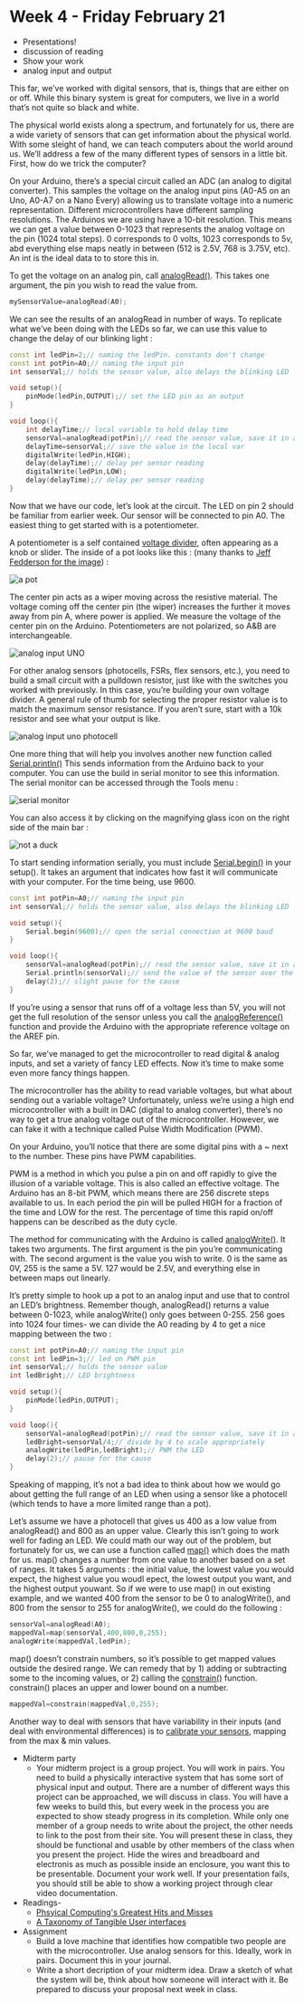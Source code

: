 # Week 4 - Friday February 21
* Presentations!
* discussion of reading
* Show your work
* analog input and output

This far, we’ve worked with digital sensors, that is, things that are either on or off. While this binary system is great for computers, we live in a world that’s not quite so black and white.

The physical world exists along a spectrum, and fortunately for us, there are a wide variety of sensors that can get information about the physical world. With some sleight of hand, we can teach computers about the world around us. We’ll address a few of the many different types of sensors in a little bit. First, how do we trick the computer?

On your Arduino, there’s a special circuit called an ADC (an analog to digital converter). This samples the voltage on the analog input pins (A0-A5 on an Uno, A0-A7 on a Nano Every) allowing us to translate voltage into a numeric representation. Different microcontrollers have different sampling resolutions. The Arduinos we are using have a 10-bit resolution. This means we can get a value between 0-1023 that represents the analog voltage on the pin (1024 total steps). 0 corresponds to 0 volts, 1023 corresponds to 5v, abd everything else maps neatly in between (512 is 2.5V, 768 is 3.75V, etc). An int is the ideal data to to store this in.

To get the voltage on an analog pin, call [analogRead()](https://www.arduino.cc/en/Reference/analogRead). This takes one argument, the pin you wish to read the value from.
```C++
mySensorValue=analogRead(A0);
```

We can see the results of an analogRead in number of ways. To replicate what we’ve been doing with the LEDs so far, we can use this value to change the delay of our blinking light :

```C++
const int ledPin=2;// naming the ledPin. constants don't change
const int potPin=A0;// naming the input pin
int sensorVal;// holds the sensor value, also delays the blinking LED

void setup(){
    pinMode(ledPin,OUTPUT);// set the LED pin as an output
}

void loop(){
    int delayTime;// local variable to hold delay time
    sensorVal=analogRead(potPin);// read the sensor value, save it in a variable
    delayTime=sensorVal;// save the value in the local var
    digitalWrite(ledPin,HIGH);
    delay(delayTime);// delay per sensor reading
    digitalWrite(ledPin,LOW);
    delay(delayTime);// delay per sensor reading
}
```
Now that we have our code, let’s look at the circuit. The LED on pin 2 should be familiar from earlier week. Our sensor will be connected to pin A0. The easiest thing to get started with is a potentiometer.

A potentiometer is a self contained [voltage divider](https://learn.sparkfun.com/tutorials/voltage-dividers), often appearing as a knob or slider. The inside of a pot looks like this : (many thanks to [Jeff Fedderson for the image](http://fddrsn.net/pcomp/examples/potentiometers.html)) :

![a pot](http://cc.droolcup.com/wp-content/uploads/2015/07/potentiometer1.gif)

The center pin acts as a wiper moving across the resistive material. The voltage coming off the center pin (the wiper) increases the further it moves away from pin A, where power is applied. We measure the voltage of the center pin on the Arduino. Potentiometers are not polarized, so A&B are interchangeable.

![analog input UNO](http://cc.droolcup.com/wp-content/uploads/2015/07/pot.png)

For other analog sensors (photocells, FSRs, flex sensors, etc.), you need to build a small circuit with a pulldown resistor, just like with the switches you worked with previously. In this case, you’re building your own voltage divider. A general rule of thumb for selecting the proper resistor value is to match the maximum sensor resistance. If you aren’t sure, start with a 10k resistor and see what your output is like.

![analog input uno photocell](http://cc.droolcup.com/wp-content/uploads/2015/07/photocell.png)

One more thing that will help you involves another new function called [Serial.println()](https://www.arduino.cc/en/Serial/println) This sends information from the Arduino back to your computer. You can use the build in serial monitor to see this information. The serial monitor can be accessed through the Tools menu :

![serial monitor](http://cc.droolcup.com/wp-content/uploads/2015/07/Screen-Shot-2015-07-14-at-3.51.00-PM-300x117.png)

You can also access it by clicking on the magnifying glass icon on the right side of the main bar :

![not a duck](http://cc.droolcup.com/wp-content/uploads/2015/07/Screen-Shot-2015-07-14-at-3.50.35-PM-300x20.png)

To start sending information serially, you must include [Serial.begin()](https://www.arduino.cc/en/Serial/begin) in your setup(). It takes an argument that indicates how fast it will communicate with your computer. For the time being, use 9600.
```C++
const int potPin=A0;// naming the input pin
int sensorVal;// holds the sensor value, also delays the blinking LED

void setup(){
    Serial.begin(9600);// open the serial connection at 9600 baud
}

void loop(){
    sensorVal=analogRead(potPin);// read the sensor value, save it in a variable
    Serial.println(sensorVal);// send the value of the sensor over the serial monitor
    delay(2);// slight pause for the cause
}
```
If you’re using a sensor that runs off of a voltage less than 5V, you will not get the full resolution of the sensor unless you call the [analogReference()](https://www.arduino.cc/en/Reference/analogReference) function and provide the Arduino with the appropriate reference voltage on the AREF pin.

So far, we’ve managed to get the microcontroller to read digital & analog inputs, and set a variety of fancy LED effects. Now it’s time to make some even more fancy things happen.

The microcontroller has the ability to read variable voltages, but what about sending out a variable voltage? Unfortunately, unless we’re using a high end microcontroller with a built in DAC (digital to analog converter), there’s no way to get a true analog voltage out of the microcontroller. However, we can fake it with a technique called Pulse Width Modification (PWM).

On your Arduino, you’ll notice that there are some digital pins with a ~ next to the number. These pins have PWM capabilities.

PWM is a method in which you pulse a pin on and off rapidly to give the illusion of a variable voltage. This is also called an effective voltage. The Arduino has an 8-bit PWM, which means there are 256 discrete steps available to us. In each period the pin will be pulled HIGH for a fraction of the time and LOW for the rest. The percentage of time this rapid on/off happens can be described as the duty cycle.

The method for communicating with the Arduino is called [analogWrite()](https://www.arduino.cc/en/Reference/AnalogWrite). It takes two arguments. The first argument is the pin you’re communicating with. The second argument is the value you wish to write. 0 is the same as 0V, 255 is the same a 5V. 127 would be 2.5V, and everything else in between maps out linearly.

It’s pretty simple to hook up a pot to an analog input and use that to control an LED’s brightness. Remember though, analogRead() returns a value between 0-1023, while analogWrite() only goes between 0-255. 256 goes into 1024 four times- we can divide the A0 reading by 4 to get a nice mapping between the two :
```C++
const int potPin=A0;// naming the input pin
const int ledPin=3;// led on PWM pin
int sensorVal;// holds the sensor value
int ledBright;// LED brightness

void setup(){
    pinMode(ledPin,OUTPUT);
}

void loop(){
    sensorVal=analogRead(potPin);// read the sensor value, save it in a variable
    ledBright=sensorVal/4;// divide by 4 to scale appropriately
    analogWrite(ledPin,ledBright);// PWM the LED
    delay(2);// pause for the cause
}
```

Speaking of mapping, it’s not a bad idea to think about how we would go about getting the full range of an LED when using a sensor like a photocell (which tends to have a more limited range than a pot).

Let’s assume we have a photocell that gives us 400 as a low value from analogRead() and 800 as an upper value. Clearly this isn’t going to work well for fading an LED. We could math our way out of the problem, but fortunately for us, we can use a function called [map()](https://www.arduino.cc/en/Reference/map) which does the math for us. map() changes a number from one value to another based on a set of ranges. It takes 5 arguments : the initial value, the lowest value you would expect, the highest value you woudl epect, the lowest output you want, and the highest output youwant. So if we were to use map() in out existing example, and we wanted 400 from the sensor to be 0 to analogWrite(), and 800 from the sensor to 255 for analogWrite(), we could do the following :
```C++
sensorVal=analogRead(A0);
mappedVal=map(sensorVal,400,800,0,255);
analogWrite(mappedVal,ledPin);
```
map() doesn’t constrain numbers, so it’s possible to get mapped values outside the desired range. We can remedy that by 1) adding or subtracting some to the incoming values, or 2) calling the [constrain()](https://www.arduino.cc/reference/en/language/functions/math/constrain/) function. constrain() places an upper and lower bound on a number.
```C++
mappedVal=constrain(mappedVal,0,255);
```
Another way to deal with sensors that have variability in their inputs (and deal with environmental differences) is to [calibrate your sensors](https://www.arduino.cc/en/Tutorial/Calibration), mapping from the max & min values.


* Midterm party
  * Your midterm project is a group project. You will work in pairs. You need to build a physically interactive system that has some sort of physical input and output. There are a number of different ways this project can be approached, we will discuss in class. You will have a few weeks to build this, but every week in the process you are expected to show steady progress in its completion. While only one member of a group needs to write about the project, the other needs to link to the post from their site. You will present these in class, they should be functional and usable by other members of the class when you present the project. Hide the wires and breadboard and electronis as much as possible inside an enclosure, you want this to be presentable. Document your work well. If your presentation fails, you should still be able to show a working project through clear video documentation.
* Readings- 
  * [Phsyical Computing's Greatest Hits and Misses](https://www.tigoe.com/blog/category/physicalcomputing/176/)
  * [A Taxonomy of Tangible User interfaces](http://courses.ischool.berkeley.edu/i262/f13/readings_pdf/taxonomy.pdf)
* Assignment
  * Build a love machine that identifies how compatible two people are with the microcontroller. Use analog sensors for this. Ideally, work in pairs. Document this in your journal.
  * Write a short decription of your midterm idea. Draw a sketch of what the system will be, think about how someone will interact with it. Be prepared to discuss your proposal next week in class. 

